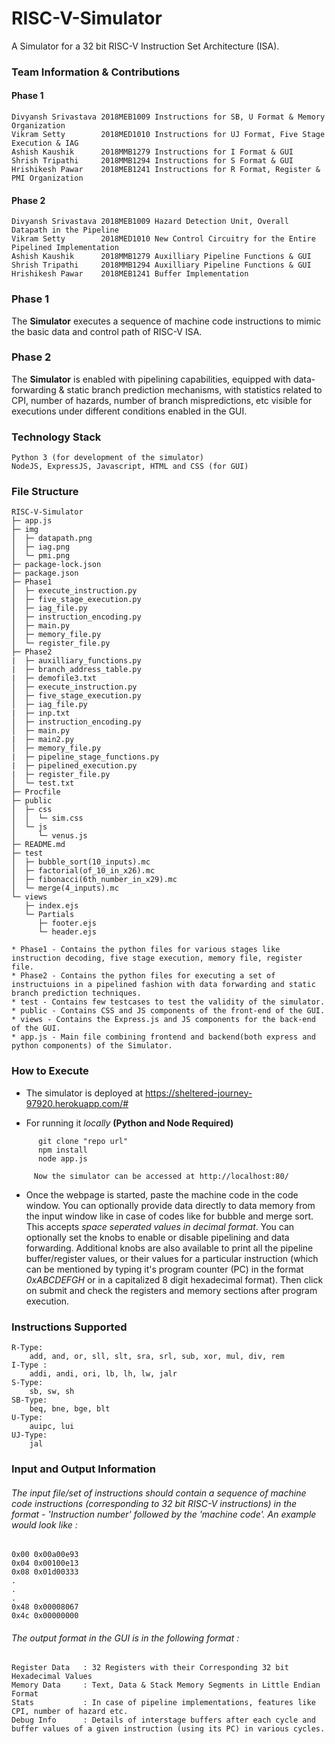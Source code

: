 # RISC-V-Simulator

A Simulator for a 32 bit RISC-V Instruction Set Architecture (ISA).

### Team Information & Contributions
#### Phase 1
	Divyansh Srivastava	2018MEB1009	Instructions for SB, U Format & Memory Organization	
	Vikram Setty		2018MED1010	Instructions for UJ Format, Five Stage Execution & IAG		
	Ashish Kaushik		2018MMB1279	Instructions for I Format & GUI
	Shrish Tripathi		2018MMB1294	Instructions for S Format & GUI
	Hrishikesh Pawar	2018MEB1241	Instructions for R Format, Register & PMI Organization
#### Phase 2
	Divyansh Srivastava	2018MEB1009	Hazard Detection Unit, Overall Datapath in the Pipeline	
	Vikram Setty		2018MED1010	New Control Circuitry for the Entire Pipelined Implementation	
	Ashish Kaushik		2018MMB1279	Auxilliary Pipeline Functions & GUI
	Shrish Tripathi		2018MMB1294	Auxilliary Pipeline Functions & GUI
	Hrishikesh Pawar	2018MEB1241	Buffer Implementation	
	
### Phase 1
  The **Simulator** executes a sequence of machine code instructions to mimic the basic data and control path of RISC-V ISA.
  
### Phase 2
  The **Simulator** is enabled with pipelining capabilities, equipped with data-forwarding & static branch prediction mechanisms, with statistics related to CPI, number of hazards, number of branch mispredictions, etc visible for executions under different conditions enabled in the GUI.
      
### Technology Stack
	Python 3 (for development of the simulator)
	NodeJS, ExpressJS, Javascript, HTML and CSS (for GUI)

### File Structure

```
RISC-V-Simulator
├─ app.js
├─ img
│  ├─ datapath.png
│  ├─ iag.png
│  └─ pmi.png
├─ package-lock.json
├─ package.json
├─ Phase1
│  ├─ execute_instruction.py
│  ├─ five_stage_execution.py
│  ├─ iag_file.py
│  ├─ instruction_encoding.py
│  ├─ main.py
│  ├─ memory_file.py
│  └─ register_file.py
├─ Phase2
|  ├─ auxilliary_functions.py
|  ├─ branch_address_table.py
|  ├─ demofile3.txt
│  ├─ execute_instruction.py
│  ├─ five_stage_execution.py
│  ├─ iag_file.py
|  ├─ inp.txt
│  ├─ instruction_encoding.py
│  ├─ main.py
|  ├─ main2.py
│  ├─ memory_file.py
|  ├─ pipeline_stage_functions.py
|  ├─ pipelined_execution.py
|  ├─ register_file.py
│  └─ test.txt
├─ Procfile
├─ public
│  ├─ css
│  │  └─ sim.css
│  └─ js
│     └─ venus.js
├─ README.md
├─ test
│  ├─ bubble_sort(10_inputs).mc
│  ├─ factorial(of_10_in_x26).mc
│  ├─ fibonacci(6th_number_in_x29).mc
│  └─ merge(4_inputs).mc
└─ views
   ├─ index.ejs
   └─ Partials
      ├─ footer.ejs
      └─ header.ejs

```		


	* Phase1 - Contains the python files for various stages like instruction decoding, five stage execution, memory file, register file.
	* Phase2 - Contains the python files for executing a set of instructuions in a pipelined fashion with data forwarding and static branch prediction techniques.
	* test - Contains few testcases to test the validity of the simulator.
	* public - Contains CSS and JS components of the front-end of the GUI.
	* views - Contains the Express.js and JS components for the back-end of the GUI.
	* app.js - Main file combining frontend and backend(both express and python components) of the Simulator. 

### How to Execute
   * The simulator is deployed at https://sheltered-journey-97920.herokuapp.com/#

   * For running it *locally* **(Python and Node Required)**<br>
  ```
		git clone "repo url"
		npm install
		node app.js
  ```
         Now the simulator can be accessed at http://localhost:80/
	 
   * Once the webpage is started, paste the machine code in the code window. You can optionally provide data directly to data memory from the input window like in case of codes like for bubble and merge sort. This accepts *space seperated values in decimal format*. You can optionally set the knobs to enable or disable pipelining and data forwarding. Additional knobs are also available to print all the pipeline buffer/register values, or their values for a particular instruction (which can be mentioned by typing it's program counter (PC) in the format *0xABCDEFGH* or in a capitalized 8 digit hexadecimal format). Then click on submit and check the registers and memory sections after program execution.
	
### Instructions Supported
	R-Type:
		add, and, or, sll, slt, sra, srl, sub, xor, mul, div, rem
	I-Type :
		addi, andi, ori, lb, lh, lw, jalr
	S-Type:
		sb, sw, sh
	SB-Type:
		beq, bne, bge, blt
	U-Type:
		auipc, lui
	UJ-Type:
		jal

### Input and Output Information
###### The input file/set of instructions should contain a sequence of machine code instructions (corresponding to 32 bit RISC-V instructions) in the format - 'Instruction number' followed by the 'machine code'. An example would look like :
	0x00 0x00a00e93
	0x04 0x00100e13
	0x08 0x01d00333
	.
	.
	.
	0x48 0x00008067
	0x4c 0x00000000
###### The output format in the GUI is in the following format :
	Register Data 	: 32 Registers with their Corresponding 32 bit Hexadecimal Values
	Memory Data 	: Text, Data & Stack Memory Segments in Little Endian Format
	Stats           : In case of pipeline implementations, features like CPI, number of hazard etc.
	Debug Info      : Details of interstage buffers after each cycle and buffer values of a given instruction (using its PC) in various cycles.
